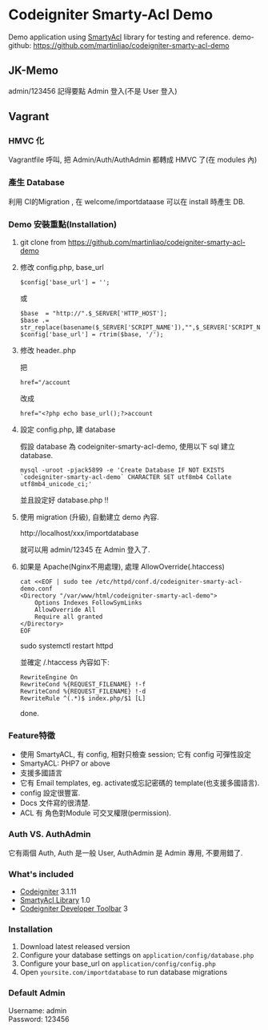 # Codeigniter Smarty-Acl Demo
Demo application using [SmartyAcl](https://github.com/martinliao/codeigniter-smarty-acl) library for testing and reference.
demo-github: https://github.com/martinliao/codeigniter-smarty-acl-demo

## JK-Memo

admin/123456
記得要點 Admin 登入(不是 User 登入)

## Vagrant

### HMVC 化

Vagrantfile 呼叫, 把 Admin/Auth/AuthAdmin 都轉成 HMVC 了(在 modules 內)

### 產生 Database

利用 CI的Migration , 在 welcome/importdataase 可以在 install 時產生 DB.


### Demo 安裝重點(Installation)

1. git clone from https://github.com/martinliao/codeigniter-smarty-acl-demo

2. 修改 config.php, base_url

    ```
    $config['base_url'] = '';
    ````
    或
    ```
    $base  = "http://".$_SERVER['HTTP_HOST'];
    $base .= str_replace(basename($_SERVER['SCRIPT_NAME']),"",$_SERVER['SCRIPT_NAME']);
    $config['base_url'] = rtrim($base, '/');
    ```

3. 修改 header..php

    把 
    ```
    href="/account
    ```
    改成 
    ```
    href="<?php echo base_url();?>account
    ```
4. 設定 config.php, 建 database

    假設 database 為 codeigniter-smarty-acl-demo, 使用以下 sql 建立 database.
    ```
    mysql -uroot -pjack5899 -e 'Create Database IF NOT EXISTS `codeigniter-smarty-acl-demo` CHARACTER SET utf8mb4 Collate utf8mb4_unicode_ci;'
    ```
    並且設定好 database.php !!

5. 使用 migration (升級), 自動建立 demo 內容.

    http://localhost/xxx/importdatabase

    就可以用 admin/12345 在 Admin 登入了.

6. 如果是 Apache(Nginx不用處理), 處理 AllowOverride(.htaccess)

    ```
    cat <<EOF | sudo tee /etc/httpd/conf.d/codeigniter-smarty-acl-demo.conf
    <Directory "/var/www/html/codeigniter-smarty-acl-demo">
        Options Indexes FollowSymLinks
        AllowOverride All
        Require all granted
    </Directory>
    EOF
    ```

    sudo systemctl restart httpd

    並確定 /.htaccess 內容如下: 
    ```
    RewriteEngine On
    RewriteCond %{REQUEST_FILENAME} !-f
    RewriteCond %{REQUEST_FILENAME} !-d
    RewriteRule ^(.*)$ index.php/$1 [L]
    ```

    done.

### Feature特徵

* 使用 SmartyACL, 有 config, 相對只檢查 session; 它有 config 可彈性設定
* SmartyACL: PHP7 or above
* 支援多國語言
* 它有 Email templates, eg. activate或忘記密碼的 template(也支援多國語言).
* config 設定很豐富.
* Docs 文件寫的很清楚.
* ACL 有 角色對Module 可交叉權限(permission).

### Auth VS. AuthAdmin

它有兩個 Auth, Auth 是一般 User, AuthAdmin 是 Admin 專用, 不要用錯了.

### What's included
- [Codeigniter](https://codeigniter.com/) 3.1.11
- [SmartyAcl Library](https://github.com/rubensrocha/codeigniter-smarty-acl) 1.0
- [Codeigniter Developer Toolbar](https://github.com/JCSama/CodeIgniter-develbar/) 3

### Installation
1. Download latest released version
2. Configure your database settings on `application/config/database.php`
3. Configure your base_url on `application/config/config.php`
4. Open `yoursite.com/importdatabase` to run database migrations

### Default Admin
Username: admin<br>
Password: 123456
